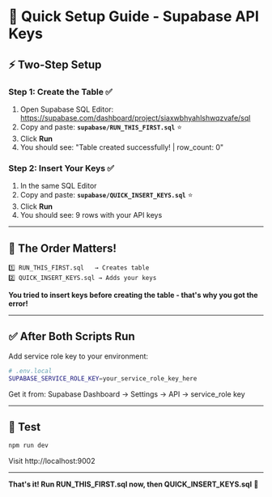 # 🚀 Quick Setup Guide - Supabase API Keys

## ⚡ Two-Step Setup

### Step 1: Create the Table ✅

1. Open Supabase SQL Editor: https://supabase.com/dashboard/project/siaxwbhyahlshwqzvafe/sql
2. Copy and paste: **`supabase/RUN_THIS_FIRST.sql`** ⭐
3. Click **Run**
4. You should see: "Table created successfully! | row_count: 0"

### Step 2: Insert Your Keys ✅

1. In the same SQL Editor
2. Copy and paste: **`supabase/QUICK_INSERT_KEYS.sql`** ⭐
3. Click **Run**
4. You should see: 9 rows with your API keys

---

## 🎯 The Order Matters!

```
1️⃣ RUN_THIS_FIRST.sql   → Creates table
2️⃣ QUICK_INSERT_KEYS.sql → Adds your keys
```

**You tried to insert keys before creating the table - that's why you got the error!** 

---

## ✅ After Both Scripts Run

Add service role key to your environment:

```bash
# .env.local
SUPABASE_SERVICE_ROLE_KEY=your_service_role_key_here
```

Get it from: Supabase Dashboard → Settings → API → service_role key

---

## 🧪 Test

```bash
npm run dev
```

Visit http://localhost:9002

---

**That's it! Run RUN_THIS_FIRST.sql now, then QUICK_INSERT_KEYS.sql** 🚀
